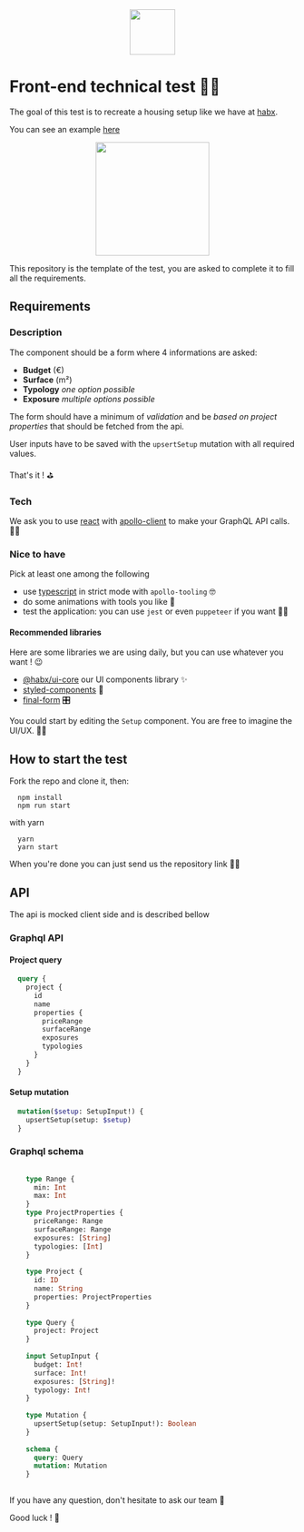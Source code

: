 

<p align="center" style="margin: 0 auto">
  <img height="80" src="https://res.cloudinary.com/habx/image/upload/logos/habx-framed.png" />
</p>

# Front-end technical test 👨‍💻

The goal of this test is to recreate a housing setup like we have at
[habx](https://www.habx.com/fr/).

You can see an example [here](https://www.habx.com/prj/iframe?url=https%3A%2F%2Fwww.habx.com%2Fmatch%2Fhabx%2Fprojects%2Fdemo-fr%2Fsetup%2F0%3F)

<p align="center" style="margin: 0 20%">
  <img height="200" src="https://res.cloudinary.com/habx/image/upload/tech/front-test/setup.png" />
</p>

This repository is the template of the test, you are asked to complete
it to fill all the requirements.


## Requirements

### Description

The component should be a form where 4 informations are asked:
* **Budget** (€)
* **Surface** (m²)
* **Typology** *one option possible*
* **Exposure** *multiple options possible*

The form should have a minimum of *validation* and be *based on project
properties* that should be fetched from the api.

User inputs have to be saved with the `upsertSetup` mutation with all
required values.

That's it ! ⛳️

### Tech

We ask you to use [react](https://github.com/facebook/react) with
[apollo-client](https://github.com/apollographql/react-apollo) to make
your GraphQL API calls. 👮‍♂️ 

### Nice to have

Pick at least one among the following 

* use [typescript](https://github.com/microsoft/TypeScript) in strict
  mode with `apollo-tooling` 🤓
* do some animations with tools you like 💃
* test the application: you can use `jest` or even `puppeteer` if you
  want 🤹‍♀️

#### Recommended libraries

Here are some libraries we are using daily, but you can use whatever you want ! 😉

* [@habx/ui-core](https://github.com/habx/ui-core) our UI components
  library ✨
* [styled-components](https://github.com/styled-components/styled-components) 💅
* [final-form](https://github.com/final-form/react-final-form) 🎛

You could start by editing the `Setup` component. You are free to imagine the UI/UX. 👨‍🎨


## How to start the test

Fork the repo and clone it, then:

```shell
  npm install
  npm run start
```

with yarn
```shell
  yarn
  yarn start
```

When you're done you can just send us the repository link 👨‍🏫

## API

The api is mocked client side and is described bellow

### Graphql API
#### Project query
```graphql
  query {
    project {
      id
      name
      properties {
        priceRange
        surfaceRange
        exposures
        typologies
      }
    }
  }
```

#### Setup mutation
```graphql
  mutation($setup: SetupInput!) {
    upsertSetup(setup: $setup)
  }
```

### Graphql schema
```graphql
    
    type Range {
      min: Int
      max: Int
    }
    type ProjectProperties {
      priceRange: Range
      surfaceRange: Range
      exposures: [String]
      typologies: [Int]
    }
    
    type Project {
      id: ID
      name: String
      properties: ProjectProperties
    }
    
    type Query {
      project: Project
    }
    
    input SetupInput {
      budget: Int!
      surface: Int!
      exposures: [String]!
      typology: Int!
    }
    
    type Mutation {
      upsertSetup(setup: SetupInput!): Boolean
    }
    
    schema {
      query: Query
      mutation: Mutation
    }
      
```


If you have any question, don't hesitate to ask our team 🤘

Good luck ! 🤗
